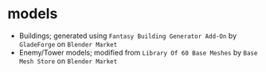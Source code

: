 # models

- Buildings; generated using `Fantasy Building Generator Add-On` by `GladeForge` on `Blender Market`
- Enemy/Tower models; modified from `Library Of 60 Base Meshes` by `Base Mesh Store` on `Blender Market`
